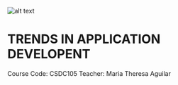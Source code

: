 ![alt text](https://www.devteam.space/wp-content/uploads/2019/10/10-Trends-In-Software-Development.png)
# TRENDS IN APPLICATION DEVELOPENT
Course Code: CSDC105
Teacher: Maria Theresa Aguilar


